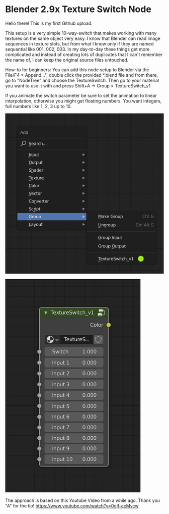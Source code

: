 # Blender 2.9x Texture Switch Node

Hello there!
This is my first Github upload.  

This setup is a very simple 10-way-switch that makes working with many textures on the same object very easy.
I know that Blender can read image sequences in texture slots, but from what I know only if they are named sequential like 001, 002, 003. In my day-to-day these things get more complicated and instead of creating lots of duplicates that I can't remember the name of, I can keep the original source files untouched.

How-to for beginners:
You can add this node setup to Blender via the File/F4 > Append...", double click the provided *.blend file and from there, go to "NodeTree" and choose the TextureSwitch. 
Then go to your material you want to use it with and press Shift+A -> Group > TextureSwitch_v1

If you animate the switch parameter be sure to set the animation to linear interpolation, otherwise you might get floating numbers. You want integers, full numbers like 1, 2, 3 up to 10.

![Add Node Setup](/images/textureswitch.png)

![Add Node Setup](/images/textureswitch2.png)

The approach is based on this Youtube Video from a while ago. Thank you "A" for the tip!
https://www.youtube.com/watch?v=0glf-acMvcw

